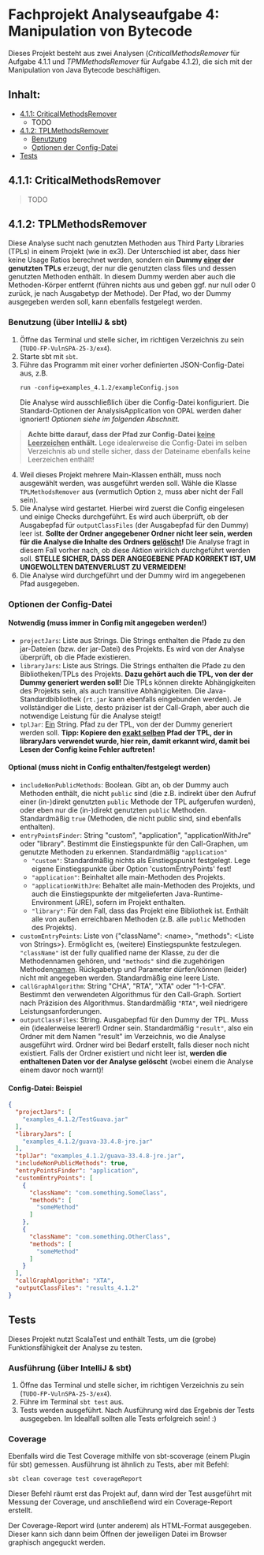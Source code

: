 # Fachprojekt Analyseaufgabe 4: Manipulation von Bytecode

Dieses Projekt besteht aus zwei Analysen (*CriticalMethodsRemover* für Aufgabe 4.1.1 und *TPMMethodsRemover*
für Aufgabe 4.1.2), die sich mit der Manipulation von Java Bytecode beschäftigen.

## Inhalt:

- [4.1.1: CriticalMethodsRemover](#411-criticalmethodsremover)
  - TODO
- [4.1.2: TPLMethodsRemover](#412-tplmethodsremover)
  - [Benutzung](#benutzung-über-intellij--sbt)
  - [Optionen der Config-Datei](#optionen-der-config-datei)
- [Tests](#tests)

## 4.1.1: CriticalMethodsRemover
> TODO

## 4.1.2: TPLMethodsRemover
Diese Analyse sucht nach genutzten Methoden aus Third Party Libraries (TPLs) in einem Projekt (wie in ex3).
Der Unterschied ist aber, dass hier keine Usage Ratios berechnet werden, sondern ein **Dummy <ins>einer</ins> der
genutzten TPLs** erzeugt, der nur die genutzten class files und dessen genutzten Methoden enthält.
In diesem Dummy werden aber auch die Methoden-Körper entfernt (führen nichts aus und geben ggf.
nur null oder 0 zurück, je nach Ausgabetyp der Methode). Der Pfad, wo der Dummy ausgegeben werden soll, kann ebenfalls
festgelegt werden.

### Benutzung (über IntelliJ & sbt)
1. Öffne das Terminal und stelle sicher, im richtigen Verzeichnis zu sein (`TUDO-FP-VulnSPA-25-3/ex4`).
2. Starte sbt mit `sbt`.
3. Führe das Programm mit einer vorher definierten JSON-Config-Datei aus, z.B.
   ```
   run -config=examples_4.1.2/exampleConfig.json
   ```
   Die Analyse wird ausschließlich über die Config-Datei konfiguriert. Die Standard-Optionen der AnalysisApplication von
   OPAL werden daher ignoriert! *Optionen siehe im folgenden Abschnitt.*
> **Achte bitte darauf, dass der Pfad zur Config-Datei <ins>keine Leerzeichen</ins> enthält.** Lege idealerweise die Config-Datei
> im selben Verzeichnis ab und stelle sicher, dass der Dateiname ebenfalls keine Leerzeichen enthält!
4. Weil dieses Projekt mehrere Main-Klassen enthält, muss noch ausgewählt werden, was ausgeführt werden soll.
   Wähle die Klasse `TPLMethodsRemover` aus (vermutlich Option `2`, muss aber nicht der Fall sein).
5. Die Analyse wird gestartet. Hierbei wird zuerst die Config eingelesen und einige Checks durchgeführt. Es wird auch
   überprüft, ob der Ausgabepfad für `outputClassFiles` (der Ausgabepfad für den Dummy) leer ist. **Sollte der Ordner
   angegebener Ordner nicht leer sein, werden für die Analyse die Inhalte des Ordners <ins>gelöscht</ins>!** Die Analyse
   fragt in diesem Fall vorher nach, ob diese Aktion wirklich durchgeführt werden soll. **STELLE SICHER, DASS DER
   ANGEGEBENE PFAD KORREKT IST, UM UNGEWOLLTEN DATENVERLUST ZU VERMEIDEN!**
6. Die Analyse wird durchgeführt und der Dummy wird im angegebenen Pfad ausgegeben.

### Optionen der Config-Datei

#### Notwendig (muss immer in Config mit angegeben werden!)

- `projectJars`: Liste aus Strings. Die Strings enthalten die Pfade zu den jar-Dateien (bzw. der jar-Datei) des
                 Projekts. Es wird von der Analyse überprüft, ob die Pfade existieren.
- `libraryJars`: Liste aus Strings. Die Strings enthalten die Pfade zu den Bibliotheken/TPLs des Projekts. **Dazu
                 gehört auch die TPL, von der der Dummy generiert werden soll!** Die TPLs können direkte Abhängigkeiten
                 des Projekts sein, als auch transitive Abhängigkeiten. Die Java-Standardbibliothek (`rt.jar` kann
                 ebenfalls eingebunden werden). Je vollständiger die Liste, desto präziser ist der Call-Graph, aber auch
                 die notwendige Leistung für die Analyse steigt!
- `tplJar`: <ins>Ein</ins> String. Pfad zu der TPL, von der der Dummy generiert werden soll. **Tipp: Kopiere den
            <ins>exakt selben</ins> Pfad der TPL, der in libraryJars verwendet wurde, hier rein, damit erkannt wird,
            damit bei Lesen der Config keine Fehler auftreten!**

#### Optional (muss nicht in Config enthalten/festgelegt werden)

- `includeNonPublicMethods`: Boolean. Gibt an, ob der Dummy auch Methoden enthält, die nicht `public` sind (die z.B. 
                             indirekt über den Aufruf einer (in-)direkt genutzten `public` Methode der TPL aufgerufen 
                             wurden), oder eben nur die (in-)direkt genutzten `public` Methoden. Standardmäßig `true`
                             (Methoden, die nicht public sind, sind ebenfalls enthalten).
- `entryPointsFinder`: String "custom", "application", "applicationWithJre" oder "library". Bestimmt die Einstiegspunkte
                       für den Call-Graphen, um genutzte Methoden zu erkennen. Standardmäßig `"application"`
  - `"custom"`: Standardmäßig nichts als Einstiegspunkt festgelegt. Lege eigene Einstiegspunkte über Option
                'customEntryPoints' fest!
  - `"application"`: Beinhaltet alle main-Methoden des Projekts.
  - `"applicationWithJre`: Behaltet alle main-Methoden des Projekts, und auch die Einstiegspunkte der mitgelieferten
                           Java-Runtime-Environment (JRE), sofern im Projekt enthalten.
  - `"library"`: Für den Fall, dass das Projekt eine Bibliothek ist. Enthält alle von außen erreichbaren Methoden
                 (z.B. alle `public` Methoden des Projekts).
- `customEntryPoints`: Liste von {"className": \<name\>, "methods": \<Liste von Strings\>}. Ermöglicht es, (weitere)
                       Einstiegspunkte festzulegen. `"className"` ist der fully qualified name der Klasse, zu der die
                       Methodennamen gehören, und `"methods"` sind die zugehörigen Methoden<ins>namen</ins>. Rückgabetyp
                       und Parameter dürfen/können (leider) nicht mit angegeben werden. Standardmäßig eine leere Liste.
- `callGraphAlgorithm`: String "CHA", "RTA", "XTA" oder "1-1-CFA". Bestimmt den verwendeten Algorithmus für den
                        Call-Graph. Sortiert nach Präzision des Algorithmus. Standardmäßig `"RTA"`, weíl niedrigere
                        Leistungsanforderungen.
- `outputClassFiles`: String. Ausgabepfad für den Dummy der TPL. Muss ein (idealerweise leerer!) Ordner sein.
                      Standardmäßig `"result"`, also ein Ordner mit dem Namen "result" im Verzeichnis, wo die Analyse
                      ausgeführt wird. Ordner wird bei Bedarf erstellt, falls dieser noch nicht existiert. Falls der 
                      Ordner existiert und nicht leer ist, **werden die enthaltenen Daten vor der Analyse gelöscht**
                      (wobei einem die Analyse einem davor noch warnt)!

#### Config-Datei: Beispiel
```json
{
  "projectJars": [
    "examples_4.1.2/TestGuava.jar"
  ],
  "libraryJars": [
    "examples_4.1.2/guava-33.4.8-jre.jar"
  ],
  "tplJar": "examples_4.1.2/guava-33.4.8-jre.jar",
  "includeNonPublicMethods": true,
  "entryPointsFinder": "application",
  "customEntryPoints": [
    {
      "className": "com.something.SomeClass",
      "methods": [
        "someMethod"
      ]
    },
    {
      "className": "com.something.OtherClass",
      "methods": [
        "someMethod"
      ]
    }
  ],
  "callGraphAlgorithm": "XTA",
  "outputClassFiles": "results_4.1.2"
}
```

## Tests
Dieses Projekt nutzt ScalaTest und enthält Tests, um die (grobe) Funktionsfähigkeit der Analyse zu testen.

### Ausführung (über IntelliJ & sbt)
1. Öffne das Terminal und stelle sicher, im richtigen Verzeichnis zu sein (`TUDO-FP-VulnSPA-25-3/ex4`).
2. Führe im Terminal `sbt test` aus.
3. Tests werden ausgeführt. Nach Ausführung wird das Ergebnis der Tests ausgegeben. Im Idealfall sollten alle Tests
   erfolgreich sein! :)

### Coverage
Ebenfalls wird die Test Coverage mithilfe von sbt-scoverage (einem Plugin für sbt) gemessen. Ausführung ist ähnlich zu
Tests, aber mit Befehl:
   ```
   sbt clean coverage test coverageReport
   ```
Dieser Befehl räumt erst das Projekt auf, dann wird der Test ausgeführt mit Messung der Coverage, und anschließend 
wird ein Coverage-Report erstellt.

Der Coverage-Report wird (unter anderem) als HTML-Format ausgegeben. Dieser kann sich dann beim
Öffnen der jeweiligen Datei im Browser graphisch angeguckt werden.